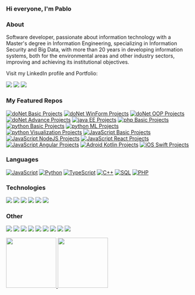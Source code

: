 ###  Hi everyone, I'm Pablo

### About
Software developer, passionate about information technology with a Master's degree in Information Engineering, specializing in Information Security and Big Data, with more than 20 years in developing information systems, both for the environmental areas and other industry sectors, improving and achieving its institutional objectives.

Visit my LinkedIn profile and Portfolio:

[![](https://img.shields.io/badge/-Linkedin-000?&logo=Linkedin)](https://www.linkedin.com/in/pablo-quintana-bernal-ba38807a/)
[![](https://img.shields.io/badge/Portfolio-https://pabloquintana.info-000)](https://pabloquintana.info)
[![](https://img.shields.io/badge/Roadmap-https://roadmap.sh/u/pquintana-000)](https://roadmap.sh/u/pquintana)

### My Featured Repos
[![doNet Basic Projects](https://img.shields.io/badge/-doNet%20Basic%20Projects-000?&logo=.net)](https://github.com/pquintanagit/dotNet-basic-project)
[![doNet WinForm Projects](https://img.shields.io/badge/-doNet%20WinForm%20Projects-000?&logo=.net)](https://github.com/pquintanagit/dotNet-WinForm-Projects)
[![doNet OOP Projects](https://img.shields.io/badge/-doNet%20OOP%20Projects-000?&logo=.net)](https://github.com/pquintanagit/dotNet-OOP-Projects)
[![doNet Advance Projects](https://img.shields.io/badge/-doNet%20Advance%20Projects-000?&logo=.net)](https://github.com/pquintanagit/dotnet-advance-projects)
[![java EE Projects](https://img.shields.io/badge/Java-java%20EE%20Projects-000)](https://github.com/pquintanagit/JavaEEProjects)
[![php Basic Projects](https://img.shields.io/badge/-php%20Basic%20Projects-000?&logo=php)](https://github.com/pquintanagit/php-basic-projects)
[![python Basic Projects](https://img.shields.io/badge/-python%20Basic%20Projects-000?&logo=python)](https://github.com/pquintanagit/python-basic-projects)
[![python ML Projects](https://img.shields.io/badge/-python%20ML%20Projects-000?&logo=python)](https://github.com/pquintanagit/python-ML-projects)
[![python Visualization Projects](https://img.shields.io/badge/-python%20Visualization%20Projects-000?&logo=python)](https://github.com/pquintanagit/python-visualization-projects)
[![JavaScript Basic Projects](https://img.shields.io/badge/-JavaScript%20Basic%20Projects-000?&logo=JavaScript)](https://github.com/pquintanagit/javascript-Basic-Projects)
[![JavaScript NodeJS Projects](https://img.shields.io/badge/-JavaScript%20NodeJS%20Projects-000?&logo=JavaScript)](https://github.com/pquintanagit/javascript-nodeJS-Projects)
[![JavaScript React Projects](https://img.shields.io/badge/-JavaScript%20React%20Projects-000?&logo=React)](https://github.com/pquintanagit/javascript-react-Projects)
[![JavaScript Angular Projects](https://img.shields.io/badge/-JavaScript%20Angular%20Projects-000?&logo=Angular)](https://github.com/pquintanagit/javascript-angular-Projects)
[![Adroid Kotlin Projects](https://img.shields.io/badge/-Android%20Kotlin%20Projects-000?&logo=android)](https://github.com/pquintanagit/AndroidStudioProjects)
[![iOS Swift Projects](https://img.shields.io/badge/-iOS%20Swift%20Projects-000?&logo=swift)](https://github.com/pquintanagit/SwiftiOSProjects)

### Languages

[![JavaScript](https://img.shields.io/badge/-JavaScript-000?&logo=JavaScript)](https://github.com/pquintanagit)
[![Python](https://img.shields.io/badge/-Python-000?&logo=Python)](https://github.com/pquintanagit)
[![TypeScript](https://img.shields.io/badge/-TypeScript-000?&logo=typescript)](https://github.com/pquintanagit)
[![C++](https://img.shields.io/badge/C++-000?&logo=cplusplus&logoColor=0057b8)](https://github.com/pquintanagit)
[![SQL](https://img.shields.io/badge/-SQL-000?&logo=MySQL)](https://github.com/pquintanagit)
[![PHP](https://img.shields.io/badge/-PHP-000?&logo=PHP&logoColor=007396)](https://github.com/pquintanagit)

### Technologies

[![](https://img.shields.io/badge/-jQuery-000?&logo=jQuery&logoColor=0769AD)](https://github.com/pquintanagit)
[![](https://img.shields.io/badge/-Node.js-000?&logo=node.js)](https://github.com/pquintanagit)
[![](https://img.shields.io/badge/-Express-000?&logo=express)](https://github.com/pquintanagit)
[![](https://img.shields.io/badge/-React-000?&logo=React)](https://github.com/pquintanagit)
[![](https://img.shields.io/badge/-Angular-000?&logo=Angular&logoColor=DD0031)](https://github.com/pquintanagit)
[![](https://img.shields.io/badge/-Next.js-000?&logo=Next.js)](https://github.com/pquintanagit)

### Other

[![](https://img.shields.io/badge/-HTML-000?&logo=html5)](https://github.com/pquintanagit)
[![](https://img.shields.io/badge/-CSS-000?&logo=css3&logoColor=1572B6)](https://github.com/pquintanagit)
[![](https://img.shields.io/badge/-Bootstrap-000?&logo=Bootstrap)](https://github.com/pquintanagit)
[![](https://img.shields.io/badge/-Tailwind-000?&logo=tailwind-css)](https://github.com/pquintanagit)
[![](https://img.shields.io/badge/-Sass-000?&logo=sass&logoColor=CC6699)](https://github.com/pquintanagit)
[![](https://img.shields.io/badge/-Git-000?&logo=Git)](https://github.com/pquintanagit)
[![](https://img.shields.io/badge/-Docker-000?&logo=Docker)](https://github.com/pquintanagit)
[![](https://img.shields.io/badge/-Vercel-000?&logo=Vercel)](https://github.com/pquintanagit)
[![](https://img.shields.io/badge/Azure-000?&logo=microsoft-azure&logoColor=008AD7)](https://github.com/pquintanagit)

<a href="https://">
  <img height="137px" src="https://github-readme-stats.vercel.app/api?username=pquintanagit&hide_title=true&hide_border=true&show_icons=true&include_all_commits=true&count_private=true&line_height=21&text_color=000&icon_color=000&bg_color=0,ea6161,ffc64d,fffc4d,52fa5a&theme=graywhite"/>  
</a>
<a href="https://">
  <img height="137px" src="https://github-readme-stats.vercel.app/api/top-langs/?username=pquintanagit&hide=html&hide_title=true&hide_border=true&layout=compact&langs_count=6&text_color=000&icon_color=fff&bg_color=0,52fa5a,4dfcff,c64dff&theme=graywhite" />
</a>
